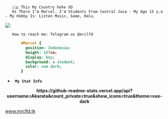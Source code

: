        🇮🇩 This My Country hehe XD
       Hi There I'm Marcel. I'm Students From Central Java - My Age 15 y.o - My Hobby Is: Listen Music, Game, Halu.     

<img align="center" src="https://github.com/kenzmobal/kenzmobal/blob/main/mrclfd.jpg" />

       How to reach me: Telegram as @mrclfd
</b>
<b>

```css
       #Marcel { 
         position: Indonesia; 
         height: 157cm; 
         display: boy; 
         background: a student; 
         color: vue dark;
       }
```

-      My Stat Info
<p align="center">
https://github-readme-stats.vercel.app/api?username=Akarata&count_private=true&show_icons=true&theme=vue-dark
</b>

<b>
</b>

www.mrclfd.tk
